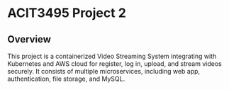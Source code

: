 # ACIT3495 Project 2

## Overview
This project is a containerized Video Streaming System integrating with Kubernetes and AWS cloud for register, log in, upload, and stream videos securely. It consists of multiple microservices, including web app, authentication, file storage, and MySQL.
